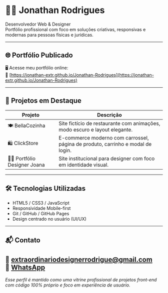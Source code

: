 # 👨‍💻 Jonathan Rodrigues

Desenvolvedor Web & Designer  
Portfólio profissional com foco em soluções criativas, responsivas e modernas para pessoas físicas e jurídicas.

---

## 🌐 Portfólio Publicado
🖥️ Acesse meu portfólio online:  
🔗 [https://jonathan-extr.github.io/Jonathan-Rodrigues](https://jonathan-extr.github.io/Jonathan-Rodrigues)

---

## 🧩 Projetos em Destaque
| Projeto | Descrição |
|--------|-----------|
| 🍽️ BellaCozinha | Site fictício de restaurante com animações, modo escuro e layout elegante. |
| 🛍️ ClickStore | E-commerce moderno com carrossel, página de produto, carrinho e modal de login. |
| 🧑‍🎨 Portfólio Designer Joana | Site institucional para designer com foco em identidade visual. |


---

## 🛠️ Tecnologias Utilizadas

- HTML5 / CSS3 / JavaScript
- Responsividade Mobile-first
- Git / GitHub / GitHub Pages
- Design centrado no usuário (UI/UX)

---

## 📬 Contato
📧 extraordinariodesignerrodrigue@gmail.com  
📱 [WhatsApp](https://wa.me/5548992092840)  
---
*Esse perfil é mantido como uma vitrine profissional de projetos front-end com código 100% próprio e foco em experiência de usuário.*
